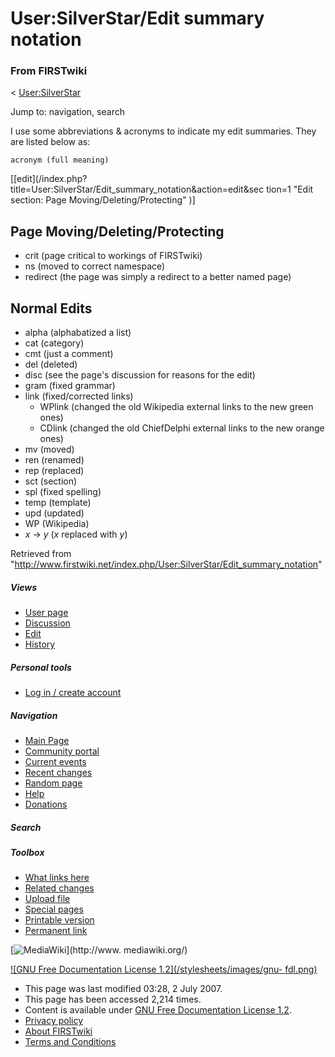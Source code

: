 
# User:SilverStar/Edit summary notation

### From FIRSTwiki

&lt; [User:SilverStar](/index.php/User:SilverStar "User:SilverStar" )

Jump to: navigation, search

I use some abbreviations &amp; acronyms to indicate my edit summaries. They
are listed below as:

    
    
    acronym (full meaning)
    

[[edit](/index.php?title=User:SilverStar/Edit_summary_notation&action=edit&sec
tion=1 "Edit section: Page Moving/Deleting/Protecting" )]

##  Page Moving/Deleting/Protecting

  * crit (page critical to workings of FIRSTwiki) 
  * ns (moved to correct namespace) 
  * redirect (the page was simply a redirect to a better named page) 


##  Normal Edits

  * alpha (alphabatized a list) 
  * cat (category) 
  * cmt (just a comment) 
  * del (deleted) 
  * disc (see the page's discussion for reasons for the edit) 
  * gram (fixed grammar) 
  * link (fixed/corrected links) 
    * WPlink (changed the old Wikipedia external links to the new green ones) 
    * CDlink (changed the old ChiefDelphi external links to the new orange ones) 
  * mv (moved) 
  * ren (renamed) 
  * rep (replaced) 
  * sct (section) 
  * spl (fixed spelling) 
  * temp (template) 
  * upd (updated) 
  * WP (Wikipedia) 
  * _x_ -> _y_ (_x_ replaced with _y_) 

Retrieved from
"<http://www.firstwiki.net/index.php/User:SilverStar/Edit_summary_notation>"

##### Views

  * [User page](/index.php/User:SilverStar/Edit_summary_notation)
  * [Discussion](/index.php/User_talk:SilverStar/Edit_summary_notation)
  * [Edit](/index.php?title=User:SilverStar/Edit_summary_notation&action=edit)
  * [History](/index.php?title=User:SilverStar/Edit_summary_notation&action=history)

##### Personal tools

  * [Log in / create account](/index.php?title=Special:Userlogin&returnto=User:SilverStar/Edit_summary_notation)

[](/index.php/Main_Page "Main Page" )

##### Navigation

  * [Main Page](/index.php/Main_Page)
  * [Community portal](/index.php/FIRSTwiki:Community_portal)
  * [Current events](/index.php/Current_events)
  * [Recent changes](/index.php/Special:Recentchanges)
  * [Random page](/index.php/Special:Random)
  * [Help](/index.php/FIRSTwiki:Help)
  * [Donations](/index.php/FIRSTwiki:Site_support)

##### Search



##### Toolbox

  * [What links here](/index.php/Special:Whatlinkshere/User:SilverStar/Edit_summary_notation)
  * [Related changes](/index.php/Special:Recentchangeslinked/User:SilverStar/Edit_summary_notation)
  * [Upload file](/index.php/Special:Upload)
  * [Special pages](/index.php/Special:Specialpages)
  * [Printable version](/index.php?title=User:SilverStar/Edit_summary_notation&printable=yes)
  * [Permanent link](/index.php?title=User:SilverStar/Edit_summary_notation&oldid=61691)

[![MediaWiki](/skins/common/images/poweredby_mediawiki_88x31.png)](http://www.
mediawiki.org/)

[![GNU Free Documentation License 1.2](/stylesheets/images/gnu-
fdl.png)](http://www.gnu.org/copyleft/fdl.html)

  * This page was last modified 03:28, 2 July 2007.
  * This page has been accessed 2,214 times.
  * Content is available under [GNU Free Documentation License 1.2](http://www.gnu.org/copyleft/fdl.html "http://www.gnu.org/copyleft/fdl.html" ).
  * [Privacy policy](/index.php/FIRSTwiki:Privacy_policy "FIRSTwiki:Privacy policy" )
  * [About FIRSTwiki](/index.php/FIRSTwiki:About "FIRSTwiki:About" )
  * [Terms and Conditions](/index.php/FIRSTwiki:Terms_and_conditions "FIRSTwiki:Terms and conditions" )

